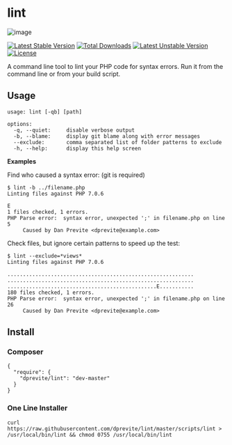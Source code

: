 # lint

![image](http://cd7725b922b3176ce112-4476401cd1c8925765caec45a8dba466.r6.cf2.rackcdn.com/lint/lint.png)

[![Latest Stable Version](https://poser.pugx.org/dprevite/lint/v/stable.png)](https://packagist.org/packages/dprevite/lint) [![Total Downloads](https://poser.pugx.org/dprevite/lint/downloads.png)](https://packagist.org/packages/dprevite/lint) [![Latest Unstable Version](https://poser.pugx.org/dprevite/lint/v/unstable.png)](https://packagist.org/packages/dprevite/lint) [![License](https://poser.pugx.org/dprevite/lint/license.png)](https://packagist.org/packages/dprevite/lint)

A command line tool to lint your PHP code for syntax errors. Run it from the command line or from your build script.


## Usage

    usage: lint [-qb] [path]

    options:
      -q, --quiet:     disable verbose output
      -b, --blame:     display git blame along with error messages
      --exclude:       comma separated list of folder patterns to exclude
      -h, --help:      display this help screen

**Examples**

Find who caused a syntax error: (git is required)

    $ lint -b ../filename.php
    Linting files against PHP 7.0.6

    E
    1 files checked, 1 errors.
    PHP Parse error:  syntax error, unexpected ';' in filename.php on line 5
         Caused by Dan Previte <dprevite@example.com>


Check files, but ignore certain patterns to speed up the test:

    $ lint --exclude=*views*
    Linting files against PHP 7.0.6

    ............................................................
    ............................................................
    ................................................E...........
    180 files checked, 1 errors.
    PHP Parse error:  syntax error, unexpected ';' in filename.php on line 26
         Caused by Dan Previte <dprevite@example.com>

## Install

### Composer

    {
      "require": {
        "dprevite/lint": "dev-master"
      }
    }


### One Line Installer

    curl https://raw.githubusercontent.com/dprevite/lint/master/scripts/lint > /usr/local/bin/lint && chmod 0755 /usr/local/bin/lint

